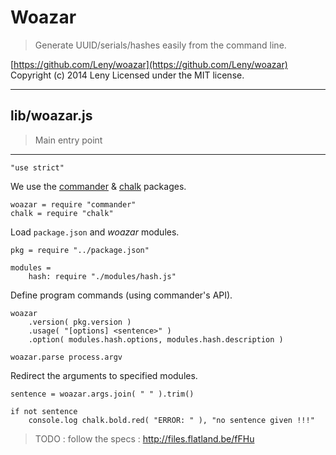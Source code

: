 # Woazar

> Generate UUID/serials/hashes easily from the command line.

[https://github.com/Leny/woazar](https://github.com/Leny/woazar)
Copyright (c) 2014 Leny
Licensed under the MIT license.

* * *

## lib/woazar.js

> Main entry point

* * *

    "use strict"

We use the [commander](https://npmjs.org/package/commander) & [chalk](https://npmjs.org/package/chalk) packages.

    woazar = require "commander"
    chalk = require "chalk"

Load `package.json` and *woazar* modules.

    pkg = require "../package.json"

    modules =
        hash: require "./modules/hash.js"

Define program commands (using commander's API).

    woazar
        .version( pkg.version )
        .usage( "[options] <sentence>" )
        .option( modules.hash.options, modules.hash.description )

    woazar.parse process.argv

Redirect the arguments to specified modules.

    sentence = woazar.args.join( " " ).trim()

    if not sentence
        console.log chalk.bold.red( "ERROR: " ), "no sentence given !!!"

> TODO : follow the specs : http://files.flatland.be/fFHu
